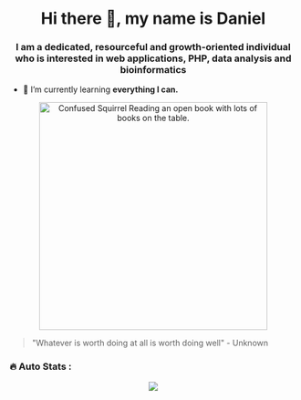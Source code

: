 <h1 align="center">Hi there 👋, my name is Daniel</h1>

<h3 align="center">I am a dedicated, resourceful and growth-oriented individual who is interested in web applications, PHP, data analysis and bioinformatics</h3>

- 🌱 I’m currently learning **everything I can.**

<p align="center">
 <img alt="Confused Squirrel Reading an open book with lots of books on the table." width="400" src="https://github.com/danielodeyemi/danielodeyemi/assets/63434990/589647c5-8b35-4060-a2f1-5339bbb75dc9">
</p>


> "Whatever is worth doing at all is worth doing well" - Unknown

<!-- Add Stats Using [DenverCoder1/github-readme-streak-stats](https://git.io/streak-stats) -->
### :fire: Auto Stats :

<!-- Centering the stats using the HTML version -->

<p align="center">
    <a href="https://git.io/streak-stats"><img src="https://streak-stats.demolab.com?user=danielodeyemi"/></a>
</p>

<!--
Here are some ideas to add later on:

- 🔭 I’m currently working on ...
- 👯 I’m looking to collaborate on ...
- 🤔 I’m looking for help with ...
- 💬 Ask me about ...
- 📫 How to reach me: ...
- 😄 Pronouns: ...
- ⚡ Fun fact: ...
-->

